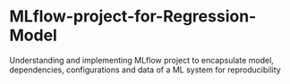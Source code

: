 # MLflow-project-for-Regression-Model
Understanding and implementing MLflow project to encapsulate model, dependencies, configurations and data of a ML system for reproducibility
